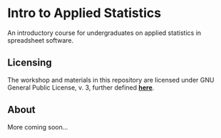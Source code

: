 # Intro to Applied Statistics

An introductory course for undergraduates on applied statistics in spreadsheet software.

## Licensing

The workshop and materials in this repository are licensed under GNU General Public License, v. 3, further defined [**here**](https://www.r-project.org/Licenses/GPL-3).

## About

More coming soon...
